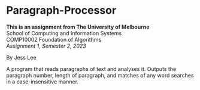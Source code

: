 # Paragraph-Processor

**This is an assignment from The University of Melbourne**  
School of Computing and Information Systems  
COMP10002 Foundation of Algorithms <br>
*Assignment 1, Semester 2, 2023*

By Jess Lee

A program that reads paragraphs of text and analyses it. Outputs the paragraph number, length of paragraph, and matches of any word searches in a case-insensitive manner.
